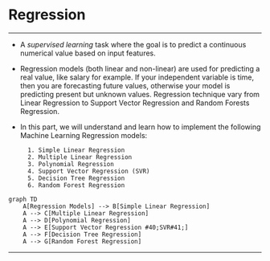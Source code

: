 # Regression
<hr>

* A *supervised learning* task where the goal is to predict a continuous numerical value based on input features.

* Regression models (both linear and non-linear) are used for predicting a real value, like salary for example. If your independent variable is time, then you are forecasting future values, otherwise your model is predicting present but unknown values. Regression technique vary from Linear Regression to Support Vector Regression and Random Forests Regression.

* In this part, we will understand and learn how to implement the following Machine Learning Regression models:
        
        1. Simple Linear Regression
        2. Multiple Linear Regression
        3. Polynomial Regression
        4. Support Vector Regression (SVR)
        5. Decision Tree Regression
        6. Random Forest Regression

```mermaid
graph TD
    A[Regression Models] --> B[Simple Linear Regression]
    A --> C[Multiple Linear Regression]
    A --> D[Polynomial Regression]
    A --> E[Support Vector Regression #40;SVR#41;]
    A --> F[Decision Tree Regression]
    A --> G[Random Forest Regression]
```
<hr>
